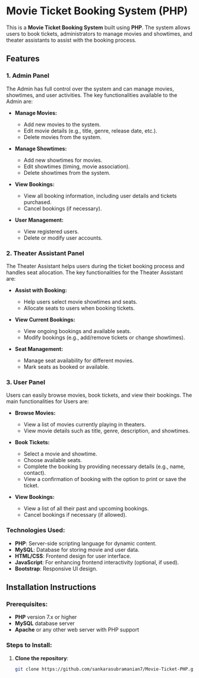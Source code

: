 # Movie Ticket Booking System (PHP)

This is a **Movie Ticket Booking System** built using **PHP**. The system allows users to book tickets, administrators to manage movies and showtimes, and theater assistants to assist with the booking process. 

## Features

### 1. **Admin Panel**
The Admin has full control over the system and can manage movies, showtimes, and user activities. The key functionalities available to the Admin are:

- **Manage Movies:**
  - Add new movies to the system.
  - Edit movie details (e.g., title, genre, release date, etc.).
  - Delete movies from the system.

- **Manage Showtimes:**
  - Add new showtimes for movies.
  - Edit showtimes (timing, movie association).
  - Delete showtimes from the system.

- **View Bookings:**
  - View all booking information, including user details and tickets purchased.
  - Cancel bookings (if necessary).

- **User Management:**
  - View registered users.
  - Delete or modify user accounts.

### 2. **Theater Assistant Panel**
The Theater Assistant helps users during the ticket booking process and handles seat allocation. The key functionalities for the Theater Assistant are:

- **Assist with Booking:**
  - Help users select movie showtimes and seats.
  - Allocate seats to users when booking tickets.

- **View Current Bookings:**
  - View ongoing bookings and available seats.
  - Modify bookings (e.g., add/remove tickets or change showtimes).

- **Seat Management:**
  - Manage seat availability for different movies.
  - Mark seats as booked or available.

### 3. **User Panel**
Users can easily browse movies, book tickets, and view their bookings. The main functionalities for Users are:

- **Browse Movies:**
  - View a list of movies currently playing in theaters.
  - View movie details such as title, genre, description, and showtimes.

- **Book Tickets:**
  - Select a movie and showtime.
  - Choose available seats.
  - Complete the booking by providing necessary details (e.g., name, contact).
  - View a confirmation of booking with the option to print or save the ticket.

- **View Bookings:**
  - View a list of all their past and upcoming bookings.
  - Cancel bookings if necessary (if allowed).

### Technologies Used:
- **PHP**: Server-side scripting language for dynamic content.
- **MySQL**: Database for storing movie and user data.
- **HTML/CSS**: Frontend design for user interface.
- **JavaScript**: For enhancing frontend interactivity (optional, if used).
- **Bootstrap**: Responsive UI design.

## Installation Instructions

### Prerequisites:
- **PHP** version 7.x or higher
- **MySQL** database server
- **Apache** or any other web server with PHP support

### Steps to Install:

1. **Clone the repository**:
   ```bash
   git clone https://github.com/sankarasubramanian7/Movie-Ticket-PHP.git
